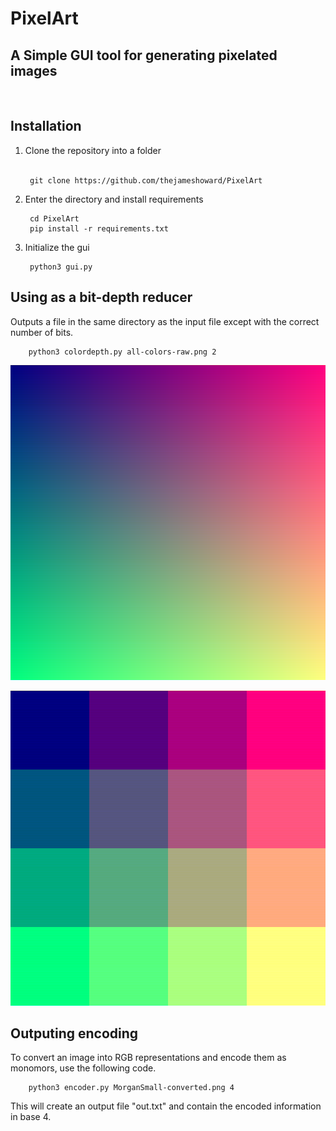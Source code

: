 # PixelArt
## A Simple GUI tool for generating pixelated images

<br>

## Installation
1. Clone the repository into a folder<br><br>

        git clone https://github.com/thejameshoward/PixelArt

2. Enter the directory and install requirements

        cd PixelArt
        pip install -r requirements.txt

3. Initialize the gui

        python3 gui.py

## Using as a bit-depth reducer
Outputs a file in the same directory as the input file except with the correct number of bits.

        python3 colordepth.py all-colors-raw.png 2


![input image](https://github.com/thejameshoward/PixelArt/blob/main/images/all-colors-raw.png?raw=true)

![resulting image](https://github.com/thejameshoward/PixelArt/blob/main/images/all-colors-raw-converted.png?raw=true)

## Outputing encoding
To convert an image into RGB representations and encode them as monomors, use the following code.

        python3 encoder.py MorganSmall-converted.png 4

This will create an output file "out.txt" and contain the encoded information in base 4.

